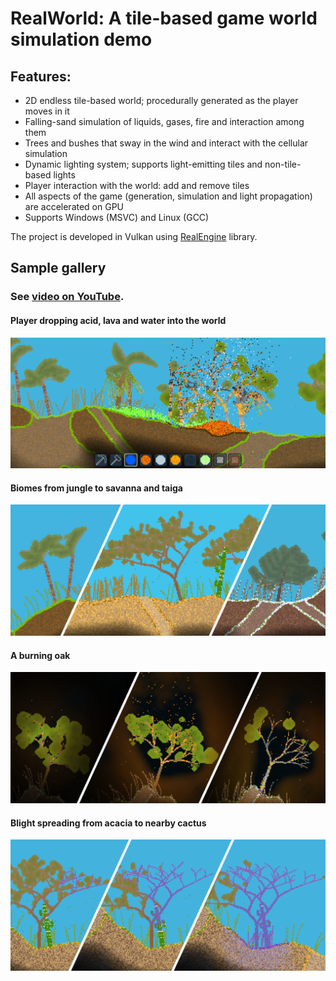 # RealWorld: A tile-based game world simulation demo

## Features:
- 2D endless tile-based world; procedurally generated as the player moves in it
- Falling-sand simulation of liquids, gases, fire and interaction among them
- Trees and bushes that sway in the wind and interact with the cellular simulation
- Dynamic lighting system; supports light-emitting tiles and non-tile-based lights
- Player interaction with the world: add and remove tiles
- All aspects of the game (generation, simulation and light propagation) are accelerated on GPU
- Supports Windows (MSVC) and Linux (GCC)

The project is developed in Vulkan using [RealEngine](https://github.com/ZADNE/RealEngine) library.

## Sample gallery

### See [video on YouTube](https://youtu.be/Am1LrmIBw28).

#### Player dropping acid, lava and water into the world
![Screenshot](readme_img/screenshot.png)
#### Biomes from jungle to savanna and taiga
![Biomes](readme_img/biomes.png)
#### A burning oak
![Fire](readme_img/fire.png)
#### Blight spreading from acacia to nearby cactus 
![Blight](readme_img/mold.png)

